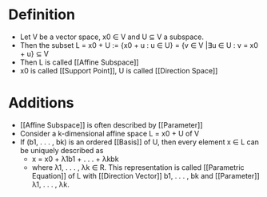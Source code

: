 # Definition
- Let V be a vector space, x0 ∈ V and U ⊆ V a subspace. 
- Then the subset L = x0 + U := {x0 + u : u ∈ U} = {v ∈ V |∃u ∈ U : v = x0 + u} ⊆ V
- Then L is called [[Affine Subspace]]
- x0 is called [[Support Point]], U is called [[Direction Space]]

# Additions
- [[Affine Subspace]] is often described by [[Parameter]]
- Consider a k-dimensional affine space L = x0 + U of V 
- If (b1, . . . , bk) is an ordered [[Basis]] of U, then every element x ∈ L can be uniquely described as
	- x = x0 + λ1b1 + . . . + λkbk
	- where λ1, . . . , λk ∈ R. This representation is called [[Parametric Equation]] of L with [[Direction Vector]] b1, . . . , bk and [[Parameter]] λ1, . . . , λk.